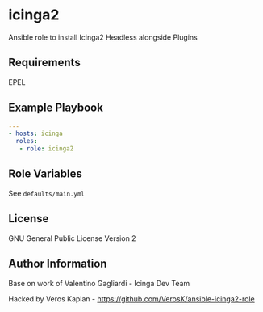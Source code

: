 # icinga2

Ansible role to install Icinga2 Headless alongside Plugins

## Requirements

EPEL

## Example Playbook

```yaml
---
- hosts: icinga
  roles:
   - role: icinga2
```

Role Variables
--------------

See `defaults/main.yml`

License
-------

GNU General Public License Version 2

Author Information
------------------

Base on work of Valentino Gagliardi - Icinga Dev Team

Hacked by Veros Kaplan - https://github.com/VerosK/ansible-icinga2-role
